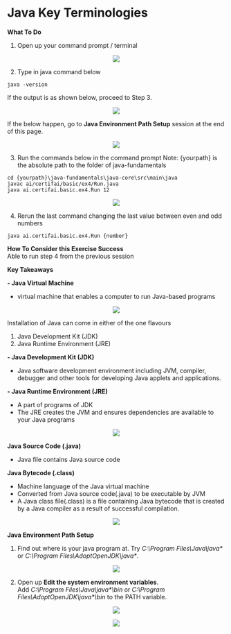 # Java Key Terminologies

**What To Do** 
1. Open up your command prompt / terminal 
 <p align="center">
   <img src="metadata/commandprompt.PNG">
 </p> 

2. Type in java command below
```
java -version
```
If the output is as shown below, proceed to Step 3.
<p align="center">
 <img src="metadata/javacommand.png">
</p> 

If the below happen, go to **Java Environment Path Setup** session at the end of this page.  
<p align="center">
 <img src="metadata/javacommanderror.png">
</p> 

3. Run the commands below in the command prompt 
Note: {yourpath} is the absolute path to the folder of java-fundamentals
```
cd {yourpath}\java-fundamentals\java-core\src\main\java  
javac ai/certifai/basic/ex4/Run.java
java ai.certifai.basic.ex4.Run 12
```
<p align="center">
 <img src="metadata/output.jpg">
</p> 

4. Rerun the last command changing the last value between even and odd numbers
```
java ai.certifai.basic.ex4.Run {number}
```

**How To Consider this Exercise Success**  
Able to run step 4 from the previous session


**Key Takeaways**    
  
**- Java Virtual Machine**
-  virtual machine that enables a computer to run Java-based programs
<p align="center">
 <img src="metadata/jvm.png">
</p>  

Installation of Java can come in either of the one flavours  
1. Java Development Kit (JDK)  
2. Java Runtime Environment (JRE)  
  
  
**- Java Development Kit (JDK)**      
- Java software development environment including JVM, compiler, debugger and other tools for developing Java applets and applications.  
  
**- Java Runtime Environment (JRE)**  
- A part of programs of JDK  
- The JRE creates the JVM and ensures dependencies are available to your Java programs  

<p align="center">
 <img src="metadata/javaterm.jpg">
</p>

**Java Source Code (.java)**  
- Java file contains Java source code    

**Java Bytecode (.class)**  

- Machine language of the Java virtual machine
- Converted from Java source code(.java) to be executable by JVM
- A Java class file(.class) is a file containing Java bytecode that is created by a Java compiler as a result of successful compilation.  
<p align="center">
 <img src="metadata/javaterm1.jpg">
</p>


**Java Environment Path Setup**
1. Find out where is your java program at. Try _C:\Program Files\Java\java*_ or _C:\Program Files\AdoptOpenJDK\java*_.
<p align="center">
 <img src="metadata/java.jpg">
</p> 

2. Open up **Edit the system environment variables**.  
Add _C:\Program Files\Java\java*\bin_ or  _C:\Program Files\AdoptOpenJDK\java*\bin_ to the PATH variable.

<p align="center">
 <img src="metadata/environment.png">
</p>

<p align="center">
 <img src="metadata/javaenvironmentpath.png">
</p>

